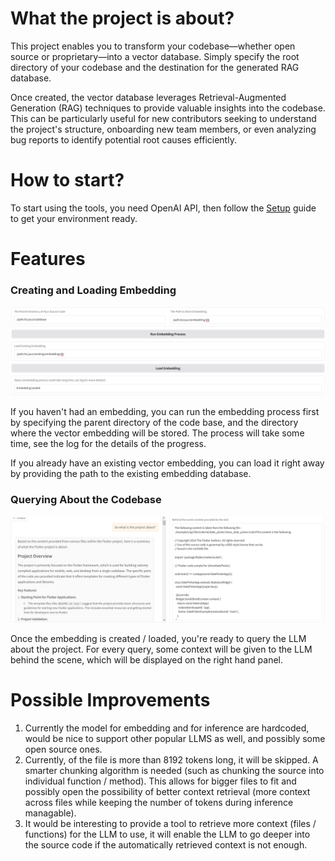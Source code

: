 # What the project is about?
This project enables you to transform your codebase—whether open source or proprietary—into a vector database. Simply specify the root directory of your codebase and the destination for the generated RAG database.

Once created, the vector database leverages Retrieval-Augmented Generation (RAG) techniques to provide valuable insights into the codebase. This can be particularly useful for new contributors seeking to understand the project's structure, onboarding new team members, or even analyzing bug reports to identify potential root causes efficiently.

# How to start?
To start using the tools, you need OpenAI API, then follow the [Setup](SETUP.MD) guide to get your environment ready.

# Features

### Creating and Loading Embedding
![image_doc](/doc/doc3.png)

If you haven't had an embedding, you can run the embedding process first by specifying the parent directory of the code base, and the directory where the vector embedding will be stored. The process will take some time, see the log for the details of the progress.

If you already have an existing vector embedding, you can load it right away by providing the path to the existing embedding database.

### Querying About the Codebase
![image_doc2](/doc/doc1.png)

Once the embedding is created / loaded, you're ready to query the LLM about the project. For every query, some context will be given to the LLM behind the scene, which will be displayed on the right hand panel.

# Possible Improvements
1. Currently the model for embedding and for inference are hardcoded, would be nice to support other popular LLMS as well, and possibly some open source ones.
2. Currently, of the file is more than 8192 tokens long, it will be skipped. A smarter chunking algorithm is needed (such as chunking the source into individual function / method). This allows for bigger files to fit and possibly open the possibility of better context retrieval (more context across files while keeping the number of tokens during inference managable).
3. It would be interesting to provide a tool to retrieve more context (files / functions) for the LLM to use, it will enable the LLM to go deeper into the source code if the automatically retrieved context is not enough.